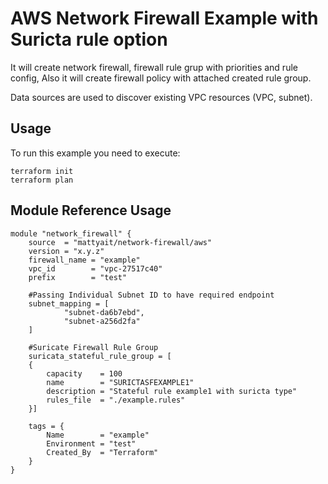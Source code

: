 # AWS Network Firewall Example with Suricta rule option

It will create network firewall, firewall rule grup with priorities and rule config, Also it will create firewall policy with attached created rule group.

Data sources are used to discover existing VPC resources (VPC, subnet).

## Usage

To run this example you need to execute:

    terraform init
    terraform plan

## Module Reference Usage
```hcl
module "network_firewall" {
    source  = "mattyait/network-firewall/aws"
    version = "x.y.z"
    firewall_name = "example"
    vpc_id        = "vpc-27517c40"
    prefix        = "test"

    #Passing Individual Subnet ID to have required endpoint
    subnet_mapping = [
            "subnet-da6b7ebd",
            "subnet-a256d2fa"
    ]

    #Suricate Firewall Rule Group
    suricata_stateful_rule_group = [
    {
        capacity    = 100
        name        = "SURICTASFEXAMPLE1"
        description = "Stateful rule example1 with suricta type"
        rules_file  = "./example.rules"
    }]

    tags = {
        Name        = "example"
        Environment = "test"
        Created_By  = "Terraform"
    }
}
```
